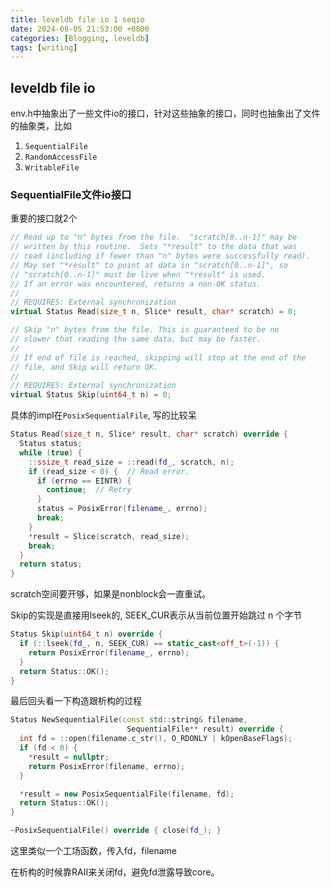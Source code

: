 ```yaml
---
title: leveldb file io 1 seqio
date: 2024-08-05 21:53:00 +0800
categories: [Blogging, leveldb]
tags: [writing]
---
```


## leveldb file io

env.h中抽象出了一些文件io的接口，针对这些抽象的接口，同时也抽象出了文件的抽象类，比如

1. `SequentialFile`
2. `RandomAccessFile`
3. `WritableFile`

### SequentialFile文件io接口

重要的接口就2个

```cpp
// Read up to "n" bytes from the file.  "scratch[0..n-1]" may be
// written by this routine.  Sets "*result" to the data that was
// read (including if fewer than "n" bytes were successfully read).
// May set "*result" to point at data in "scratch[0..n-1]", so
// "scratch[0..n-1]" must be live when "*result" is used.
// If an error was encountered, returns a non-OK status.
//
// REQUIRES: External synchronization
virtual Status Read(size_t n, Slice* result, char* scratch) = 0;

// Skip "n" bytes from the file. This is guaranteed to be no
// slower that reading the same data, but may be faster.
//
// If end of file is reached, skipping will stop at the end of the
// file, and Skip will return OK.
//
// REQUIRES: External synchronization
virtual Status Skip(uint64_t n) = 0;
```

具体的impl在`PosixSequentialFile`, 写的比较呆

```cpp
Status Read(size_t n, Slice* result, char* scratch) override {
  Status status;
  while (true) {
    ::ssize_t read_size = ::read(fd_, scratch, n);
    if (read_size < 0) {  // Read error.
      if (errno == EINTR) {
        continue;  // Retry
      }
      status = PosixError(filename_, errno);
      break;
    }
    *result = Slice(scratch, read_size);
    break;
  }
  return status;
}
```

scratch空间要开够，如果是nonblock会一直重试。

Skip的实现是直接用lseek的, SEEK_CUR表示从当前位置开始跳过 n 个字节

```cpp
Status Skip(uint64_t n) override {
  if (::lseek(fd_, n, SEEK_CUR) == static_cast<off_t>(-1)) {
    return PosixError(filename_, errno);
  }
  return Status::OK();
}
```

最后回头看一下构造跟析构的过程

```cpp
Status NewSequentialFile(const std::string& filename,
                          SequentialFile** result) override {
  int fd = ::open(filename.c_str(), O_RDONLY | kOpenBaseFlags);
  if (fd < 0) {
    *result = nullptr;
    return PosixError(filename, errno);
  }

  *result = new PosixSequentialFile(filename, fd);
  return Status::OK();
}

~PosixSequentialFile() override { close(fd_); }
```

这里类似一个工场函数，传入fd，filename

在析构的时候靠RAII来关闭fd，避免fd泄露导致core。
